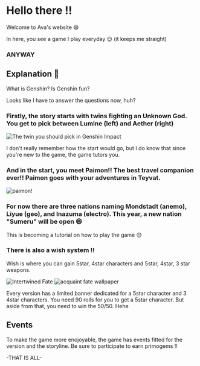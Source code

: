 # Hello there !!
Welcome to Ava's website 😄

In here, you see a game I play everyday 😉 (it keeps me straight)
### ANYWAY

## Explanation 🌠
What is Genshin? Is Genshin fun? 

Looks like I have to answer the questions now, huh?

### Firstly, the story starts with twins fighting an Unknown God. You get to pick between Lumine (left) and Aether (right)
![The twin you should pick in Genshin Impact](https://user-images.githubusercontent.com/99930309/156472181-963632e7-c19b-43f7-9271-de8b0560147d.jpg)

I don't really remember how the start would go, but I do know that since you're new to the game, the game tutors you.

### And in the start, you meet Paimon!! The best travel companion ever!! Paimon goes with your adventures in Teyvat.
![paimon!](https://user-images.githubusercontent.com/99930309/156473154-94b6c565-8a81-4da4-bd48-b3e5f5bd1c8f.jpg)

### For now there are three nations naming Mondstadt (anemo), Liyue (geo), and Inazuma (electro). This year, a new nation "Sumeru" will be open 😄
This is becoming a tutorial on how to play the game 😓

### There is also a wish system !!
Wish is where you can gain 5star, 4star characters and 5star, 4star, 3 star weapons.

![Intertwined Fate](https://user-images.githubusercontent.com/99930309/156487065-05b73947-6215-4fcb-8aab-4bb350fb0ee6.png) ![acquaint fate wallpaper](https://user-images.githubusercontent.com/99930309/156489869-5e41485f-3499-4e81-9a46-6f9ad4eca7f2.jpg)

Every version has a limited banner dedicated for a 5star character and 3 4star characters. You need 90 rolls for you to get a 5star character. 
But aside from that, you need to win the 50/50. Hehe

## Events
To make the game more enojoyable, the game has events fitted for the version and the storyline.
Be sure to participate to earn primogems !!

-THAT IS ALL-
